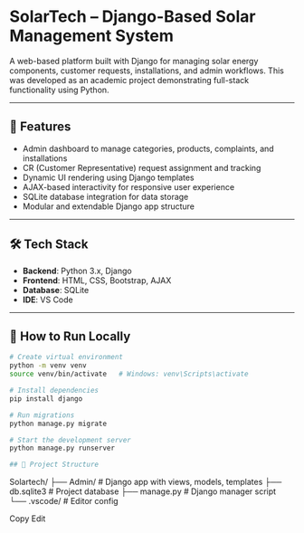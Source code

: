 # SolarTech – Django-Based Solar Management System

A web-based platform built with Django for managing solar energy components, customer requests, installations, and admin workflows. This was developed as an academic project demonstrating full-stack functionality using Python.

---

## 🚀 Features

- Admin dashboard to manage categories, products, complaints, and installations
- CR (Customer Representative) request assignment and tracking
- Dynamic UI rendering using Django templates
- AJAX-based interactivity for responsive user experience
- SQLite database integration for data storage
- Modular and extendable Django app structure

---

## 🛠 Tech Stack

- **Backend**: Python 3.x, Django  
- **Frontend**: HTML, CSS, Bootstrap, AJAX  
- **Database**: SQLite  
- **IDE**: VS Code  

---

## 🧪 How to Run Locally

```bash
# Create virtual environment
python -m venv venv
source venv/bin/activate   # Windows: venv\Scripts\activate

# Install dependencies
pip install django

# Run migrations
python manage.py migrate

# Start the development server
python manage.py runserver

## 📂 Project Structure
```
Solartech/
├── Admin/ # Django app with views, models, templates
├── db.sqlite3 # Project database
├── manage.py # Django manager script
└── .vscode/ # Editor config

Copy
Edit
```